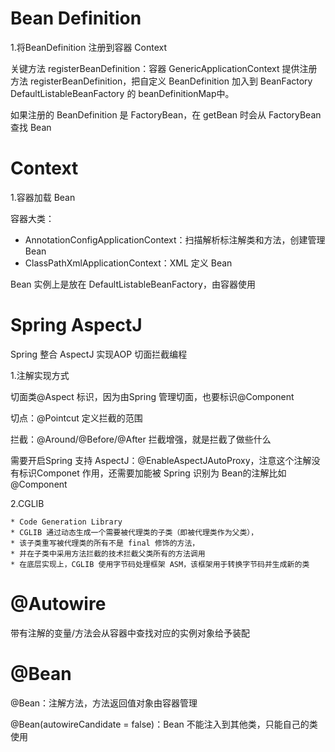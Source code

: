 

# Bean Definition



1.将BeanDefinition 注册到容器 Context

关键方法 registerBeanDefinition：容器 GenericApplicationContext 提供注册方法 registerBeanDefinition，把自定义 BeanDefinition 加入到 BeanFactory DefaultListableBeanFactory 的 beanDefinitionMap中。



如果注册的 BeanDefinition 是 FactoryBean，在 getBean 时会从 FactoryBean 查找 Bean



# Context

1.容器加载 Bean

容器大类：

- AnnotationConfigApplicationContext：扫描解析标注解类和方法，创建管理 Bean
- ClassPathXmlApplicationContext：XML 定义 Bean



Bean 实例上是放在 DefaultListableBeanFactory，由容器使用



# Spring AspectJ

Spring 整合 AspectJ 实现AOP 切面拦截编程



1.注解实现方式

切面类@Aspect 标识，因为由Spring 管理切面，也要标识@Component

切点：@Pointcut 定义拦截的范围

拦截：@Around/@Before/@After 拦截增强，就是拦截了做些什么



需要开启Spring 支持 AspectJ：@EnableAspectJAutoProxy，注意这个注解没有标识Componet 作用，还需要加能被 Spring 识别为 Bean的注解比如 @Component



2.CGLIB

```
* Code Generation Library
* CGLIB 通过动态生成一个需要被代理类的子类（即被代理类作为父类），
* 该子类重写被代理类的所有不是 final 修饰的方法，
* 并在子类中采用方法拦截的技术拦截父类所有的方法调用
* 在底层实现上，CGLIB 使用字节码处理框架 ASM，该框架用于转换字节码并生成新的类
```



# @Autowire

带有注解的变量/方法会从容器中查找对应的实例对象给予装配



# @Bean



@Bean：注解方法，方法返回值对象由容器管理

@Bean(autowireCandidate = false)：Bean 不能注入到其他类，只能自己的类使用